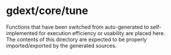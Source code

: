 # gdext/core/tune

Functions that have been switched from auto-generated to self-implemented for execution efficiency or usability are placed here.
<br>
The contents of this directory are expected to be properly imported/exported by the generated sources.